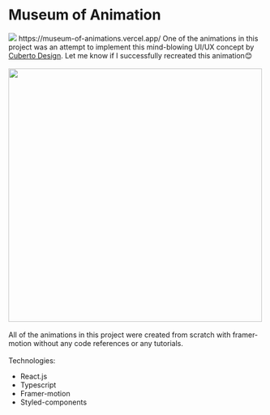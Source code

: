 # Museum of Animation
<img src="https://firebasestorage.googleapis.com/v0/b/chat-app-b7a6a.appspot.com/o/logo.png?alt=media&token=b92d16ae-814f-4fd1-b4e2-112fe430a6b0" />
https://museum-of-animations.vercel.app/
One of the animations in this project was an attempt to implement this mind-blowing UI/UX concept by <a target="_blank" href="https://www.youtube.com/watch?v=gq9w14ag0ls&t=36s">Cuberto Design</a>. Let me know if I successfully recreated this animation😊
<br />
<br />
<img src="https://firebasestorage.googleapis.com/v0/b/fir-playground-65495.appspot.com/o/ezgif.com-gif-maker.gif?alt=media&token=7040f11f-de9a-4d7d-9f35-69bdc076826d" height="500px">
<br />
<br />
All of the animations in this project were created from scratch with framer-motion without any code references or any tutorials.
<br />
<br />
Technologies:
<br />
<ul>
  <li>React.js</li>
  <li>Typescript</li>
  <li>Framer-motion</li>
  <li>Styled-components</li>
</ul>
